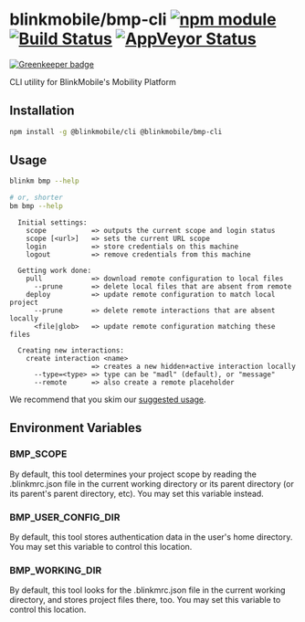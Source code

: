 # blinkmobile/bmp-cli [![npm module](https://img.shields.io/npm/v/@blinkmobile/bmp-cli.svg)](https://www.npmjs.com/package/@blinkmobile/bmp-cli) [![Build Status](https://travis-ci.org/blinkmobile/bmp-cli.svg?branch=master)](https://travis-ci.org/blinkmobile/bmp-cli) [![AppVeyor Status](https://ci.appveyor.com/api/projects/status/github/blinkmobile/bmp-cli?branch=master&svg=true)](https://ci.appveyor.com/project/blinkmobile/bmp-cli)

[![Greenkeeper badge](https://badges.greenkeeper.io/blinkmobile/bmp-cli.svg)](https://greenkeeper.io/)

CLI utility for BlinkMobile's Mobility Platform


## Installation

```sh
npm install -g @blinkmobile/cli @blinkmobile/bmp-cli
```


## Usage

```sh
blinkm bmp --help

# or, shorter
bm bmp --help
```

```
  Initial settings:
    scope           => outputs the current scope and login status
    scope [<url>]   => sets the current URL scope
    login           => store credentials on this machine
    logout          => remove credentials from this machine

  Getting work done:
    pull            => download remote configuration to local files
      --prune       => delete local files that are absent from remote
    deploy          => update remote configuration to match local project
      --prune       => delete remote interactions that are absent locally
      <file|glob>   => update remote configuration matching these files

  Creating new interactions:
    create interaction <name>
                    => creates a new hidden+active interaction locally
      --type=<type> => type can be "madl" (default), or "message"
      --remote      => also create a remote placeholder
```

We recommend that you skim our [suggested usage](docs/suggested-usage.md).


## Environment Variables


### BMP_SCOPE

By default, this tool determines your project scope by reading the .blinkmrc.json file in the current working directory or its parent directory (or its parent's parent directory, etc).
You may set this variable instead.


### BMP_USER_CONFIG_DIR

By default, this tool stores authentication data in the user's home directory.
You may set this variable to control this location.


### BMP_WORKING_DIR

By default, this tool looks for the .blinkmrc.json file in the current working directory, and stores project files there, too.
You may set this variable to control this location.
